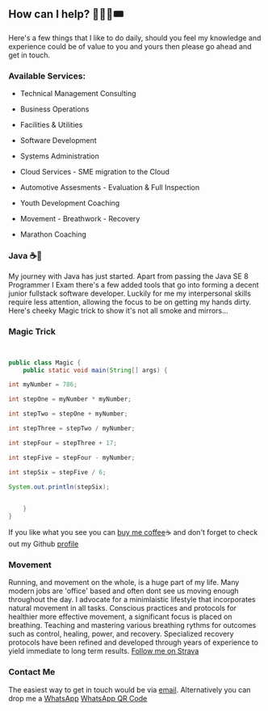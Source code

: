 ## How can I help? 🧑🏾‍💻🎟️

Here's a few things that I like to do daily, should you feel my knowledge and experience could be of value to you and yours then please go ahead and get in touch.

### Available Services:

+ Technical Management Consulting

+ Business Operations

+ Facilities & Utilities

+ Software Development

+ Systems Administration

+ Cloud Services - SME migration to the Cloud

+ Automotive Assesments - Evaluation & Full Inspection

+ Youth Development Coaching

+ Movement - Breathwork - Recovery

+ Marathon Coaching

### Java ☕🫘

My journey with Java has just started. Apart from passing the Java SE 8 Programmer I Exam there's a few added tools that go into forming a decent junior fullstack software developer. Luckily for me my interpersonal skills require less attention, allowing the focus to be on getting my hands dirty. Here's cheeky Magic trick to show it's not all smoke and mirrors...

### Magic Trick
```java


public class Magic {
	public static void main(String[] args) {

int myNumber = 786;

int stepOne = myNumber * myNumber;

int stepTwo = stepOne + myNumber;

int stepThree = stepTwo / myNumber;

int stepFour = stepThree + 17;

int stepFive = stepFour - myNumber;

int stepSix = stepFive / 6;

System.out.println(stepSix);
		

	}
}

```

If you like what you see you can [buy me coffee](https://buymeacoffee.com/dadv)☕ and don't forget to check out my Github [profile](https://github.com/kindadumbdave)


### Movement

Running, and movement on the whole, is a huge part of my life. Many modern jobs are 'office' based and often dont see us moving enough throughout the day. I advocate for a minimlaistic lifestyle that incorporates natural movement in all tasks. Conscious practices and protocols for healthier more effective movement, a significant focus is placed on breathing. Teaching and mastering various breathing rythms for outcomes such as control, healing, power, and recovery. Specialized recovery protocols have been refined and developed through years of experience to yield immediate to long term results.
[Follow me on Strava](https://badges.strava.com/logo-strava.png)


### Contact Me

The easiest way to get in touch would be via [email](mailto:vermeulend002@gmail.com?). Alternatively you can drop me a [WhatsApp](https://api.whatsapp.com/send?phone=27606169909&text=Hello%20Dave%20%F0%9F%98%81) 
[WhatsApp QR Code](https://github.com/kindadumbdave/kindadumbdave.github.io/blob/main/wa.link_if8wk1.png)
